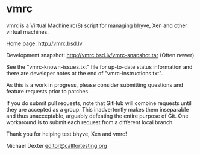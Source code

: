 vmrc
====

vmrc is a Virtual Machine rc(8) script for managing bhyve, Xen and other virtual machines. 

Home page: http://vmrc.bsd.lv

Development snapshot: http://vmrc.bsd.lv/vmrc-snapshot.tar (Often newer)

See the "vmrc-known-issues.txt" file for up-to-date status information and there are developer notes at the end of "vmrc-instructions.txt".

As this is a work in progress, please consider submitting questions and feature requests prior to patches.

If you do submit pull requests, note that GitHub will combine requests until they are accepted as a group. This inadvertently makes them inseparable and thus unacceptable, arguably defeating the entire purpose of Git. One workaround is to submit each request from a different local branch.

Thank you for helping test bhyve, Xen and vmrc!

Michael Dexter <editor@callfortesting.org>

